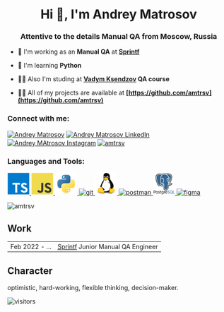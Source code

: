 <h1 align="center">Hi 👋, I'm Andrey Matrosov </h1>
<h3 align="center">Attentive to the details Manual QA from Moscow, Russia</h3>

- 🐝 I'm working as an **Manual QA** at **[Sprintf](https://sprintf.ru)**

- 🌱 I'm learning **Python**

- 👨‍🏫 Also I'm studing at **[Vadym Ksendzov](https://ksendzov.com/) QA course**

- 👨‍💻 All of my projects are available at **[https://github.com/amtrsv](https://github.com/amtrsv)**

<p align="left">
<h3 align="left">Connect with me:</h3>
<a href="mailto:amtrsv@yandex.ru" target="_blank"><img align="center" alt="Andrey Matrosov" height="65" 
src="https://img.icons8.com/plasticine/100/000000/gmail.png" width="65"/></a>
<a href="https://www.linkedin.com/in/amtrsv/" target="blank"><img align="center" alt="Andrey Matrosov LinkedIn" height="65" 
src="https://img.icons8.com/plasticine/100/000000/linkedin.png" width="65"/></a>
<a href="https://www.instagram.com/amtrsv/" target="blank"><img align="center" alt="Andrey MAtrosov Instagram" height="65" 
src="https://img.icons8.com/plasticine/100/000000/instagram-new--v1.png" width="65"/></a>
<a href="https://telegram.com/amtrsv/" target="blank"><img align="center" alt="amtrsv" height="55"
src="https://img.icons8.com/fluency/48/000000/telegram-app.png" width="65"/></a><a target="_blank"/></a>

### Languages and Tools: ###

<a href="https://www.typescriptlang.org/" target="_blank" rel="noreferrer"> <img src="https://raw.githubusercontent.com/devicons/devicon/master/icons/typescript/typescript-original.svg" alt="typescript" width="50" height="50"/> </a>
<a href="https://developer.mozilla.org/en-US/docs/Web/JavaScript" target="_blank" rel="noreferrer"> <img src="https://raw.githubusercontent.com/devicons/devicon/master/icons/javascript/javascript-original.svg" alt="javascript" width="50" height="50"/> </a>
<a href="https://www.python.org" target="_blank" rel="noreferrer"> <img src="https://raw.githubusercontent.com/devicons/devicon/master/icons/python/python-original.svg" alt="python" width="50" height="50"/> </a>
<a href="https://git-scm.com/" target="_blank" rel="noreferrer"> <img src="https://www.vectorlogo.zone/logos/git-scm/git-scm-icon.svg" alt="git" width="50" height="50"/> </a>
<a href="https://www.linux.org/" target="_blank" rel="noreferrer"> <img src="https://raw.githubusercontent.com/devicons/devicon/master/icons/linux/linux-original.svg" alt="linux" width="50" height="50"/> </a>
<a href="https://postman.com" target="_blank" rel="noreferrer"> <img src="https://www.vectorlogo.zone/logos/getpostman/getpostman-icon.svg" alt="postman" width="50" height="50"/> </a>
<a href="https://www.postgresql.org" target="_blank" rel="noreferrer"> <img src="https://raw.githubusercontent.com/devicons/devicon/master/icons/postgresql/postgresql-original-wordmark.svg" alt="postgresql" width="50" height="50"/> </a>
<a href="https://www.figma.com/" target="_blank" rel="noreferrer"> <img src="https://www.vectorlogo.zone/logos/figma/figma-icon.svg" alt="figma" width="50" height="50"/> </a> </p>


![amtrsv](https://github-readme-stats.vercel.app/api/top-langs/?username=amtrsv&layout=compact&theme=onedark)


## Work

<table>
      <tr>
        <td>Feb 2022 - ...</td>
        <td><a href="https://www.sprintf.ru">Sprintf</a>
          Junior Manual QA Engineer
        </td>
      </tr>  
</table>


## Character

optimistic, hard-working, flexible thinking, decision-maker.

![visitors](https://visitor-badge.glitch.me/badge?page_id=amtrsv.visitor-badge&left_color=blue&right_color=red)
